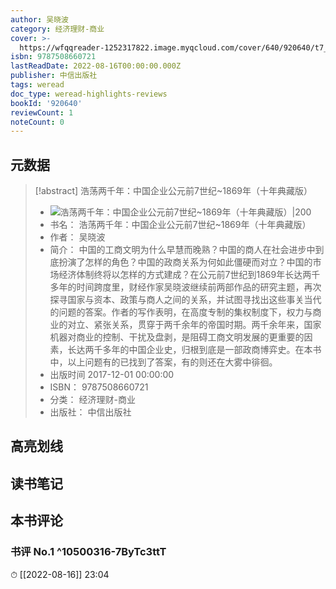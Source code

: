 ```yaml
---
author: 吴晓波
category: 经济理财-商业
cover: >-
  https://wfqqreader-1252317822.image.myqcloud.com/cover/640/920640/t7_920640.jpg
isbn: 9787508660721
lastReadDate: 2022-08-16T00:00:00.000Z
publisher: 中信出版社
tags: weread
doc_type: weread-highlights-reviews
bookId: '920640'
reviewCount: 1
noteCount: 0
---
```


## 元数据

> [!abstract] 浩荡两千年：中国企业公元前7世纪~1869年（十年典藏版）
> - ![ 浩荡两千年：中国企业公元前7世纪~1869年（十年典藏版）|200](https://wfqqreader-1252317822.image.myqcloud.com/cover/640/920640/t7_920640.jpg)
> - 书名： 浩荡两千年：中国企业公元前7世纪~1869年（十年典藏版）
> - 作者： 吴晓波
> - 简介： 中国的工商文明为什么早慧而晚熟？中国的商人在社会进步中到底扮演了怎样的角色？中国的政商关系为何如此僵硬而对立？中国的市场经济体制终将以怎样的方式建成？在公元前7世纪到1869年长达两千多年的时间跨度里，财经作家吴晓波继续前两部作品的研究主题，再次探寻国家与资本、政策与商人之间的关系，并试图寻找出这些事关当代的问题的答案。作者的写作表明，在高度专制的集权制度下，权力与商业的对立、紧张关系，贯穿于两千余年的帝国时期。两千余年来，国家机器对商业的控制、干扰及盘剥，是阻碍工商文明发展的更重要的因素，长达两千多年的中国企业史，归根到底是一部政商博弈史。在本书中，以上问题有的已找到了答案，有的则还在大雾中徘徊。
> - 出版时间 2017-12-01 00:00:00
> - ISBN： 9787508660721
> - 分类： 经济理财-商业
> - 出版社： 中信出版社

## 高亮划线

## 读书笔记

## 本书评论

### 书评 No.1  ^10500316-7ByTc3ttT
⏱ [[2022-08-16]]  23:04

